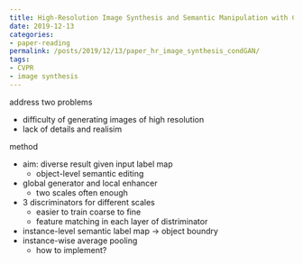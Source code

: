 ```yaml
---
title: High-Resolution Image Synthesis and Semantic Manipulation with Conditional GANs
date: 2019-12-13
categories:
- paper-reading
permalink: /posts/2019/12/13/paper_hr_image_synthesis_condGAN/
tags:
- CVPR
- image synthesis
---
```


address two problems
- difficulty of generating images of high resolution
- lack of details and realisim

method
- aim: diverse result given input label map
    - object-level semantic editing
- global generator and local enhancer
    - two scales often enough
- 3 discriminators for different scales
    - easier to train coarse to fine
    - feature matching in each layer of distriminator
- instance-level semantic label map -> object boundry
- instance-wise average pooling
    - how to implement?
